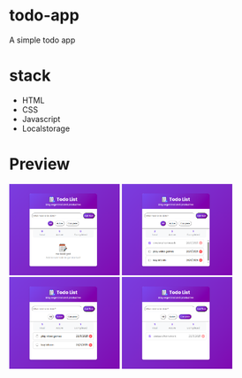 # todo-app
A simple todo app

# stack
- HTML
- CSS
- Javascript
- Localstorage

# Preview
<p>
  <img src="screenshot/default.png" alt="Theme 1" width="200"/>
  <img src="screenshot/1.png" alt="Theme 2" width="200"/>
  <img src="screenshot/2.png" alt="Theme 3" width="200"/>
  <img src="screenshot/3.png" alt="Theme 3" width="200"/>
</p>

